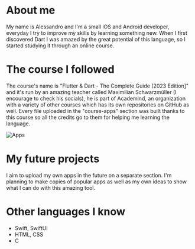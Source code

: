 # About me
My name is Alessandro and I'm a small iOS and Android developer, everyday I try to improve my skills by learning something new. When I first discovered Dart I was amazed by the great potential of this language, so I started studying it through an online course.

# The course I followed
The course's name is "Flutter & Dart - The Complete Guide [2023 Edition]" and it's run by an amazing teacher called Maximilian Schwarzmüller (I encourage to check his socials), he is part of Academind, an organization with a variety of other courses which has its own repositories on GitHub as well. Every file uploaded in the "course-apps" section was built thanks to this course so all the credits go to them for helping me learning the language.

![Apps](https://github.com/ales-drnz/flutter-projects/assets/82038599/c90aa284-aaee-4c70-959e-61c626a9d04e)

# My future projects
I aim to upload my own apps in the future on a separate section. I'm planning to make copies of popular apps as well as my own ideas to show what I can do with this amazing tool.

# Other languages I know
- Swift, SwiftUI
- HTML, CSS
- C

